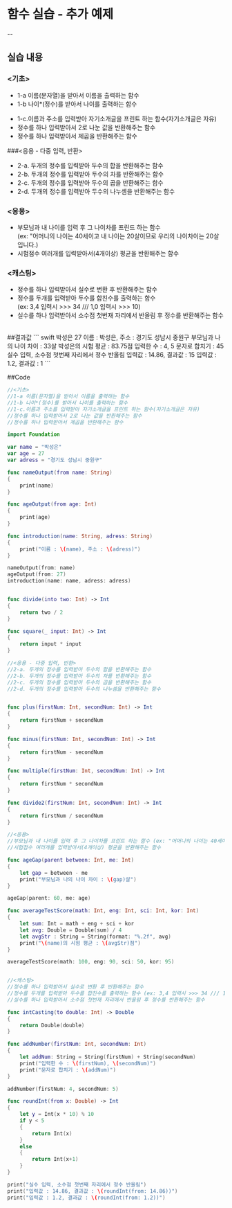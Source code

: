 # 함수 실습 - 추가 예제
--

## 실습 내용

### <기초>

* 1-a 이름(문자열)을 받아서 이름을 출력하는 함수
* 1-b 나이*(정수)를 받아서 나이를 출력하는 함수
- 1-c.이름과 주소를 입력받아 자기소개글을 프린트 하는 함수(자기소개글은 자유)
- 정수를 하나 입력받아서 2로 나눈 값을 반환해주는 함수
- 정수를 하나 입력받아서 제곱을 반환해주는 함수

###<응용 - 다중 입력, 반환>
- 2-a. 두개의 정수를 입력받아 두수의 합을 반환해주는 함수
- 2-b. 두개의 정수를 입력받아 두수의 차를 반환해주는 함수
- 2-c. 두개의 정수를 입력받아 두수의 곱을 반환해주는 함수
- 2-d. 두개의 정수를 입력받아 두수의 나누셈을 반환해주는 함수

### <응용>
- 부모님과 내 나이를 입력 후 그 나이차를 프린드 하는 함수   
  (ex: "어머니의 나이는 40세이고 내 나이는 20살이므로 우리의 나이차이는 20살 입니다.)
- 시험점수 여러개를 입력받아서(4개이상) 평균을 반환해주는 함수

### <캐스팅>
- 정수를 하나 입력받아서 실수로 변환 후 반환해주는 함수
- 정수를 두개를 입력받아 두수를 합친수를 출력하는 함수   
 (ex: 3,4 입력시 >>> 34 /// 1,0 입력시 >>> 10)
- 실수를 하나 입력받아서 소수점 첫번재 자리에서 반올림 후 정수를 반환해주는 함수

<br>
##결과값
``` swift
박성은
27
이름 : 박성은, 주소 : 경기도 성남시 중원구
부모님과 나의 나이 차이 : 33살
박성은의 시험 평균 : 83.75점
입력한 수 : 4, 5
문자로 합치기 : 45
실수 입력, 소수점 첫번째 자리에서 정수 반올림
입력값 : 14.86, 결과값 : 15
입력값 : 1.2, 결과값 : 1
```
<br>

##Code



``` swift
//<기초>
//1-a 이름(문자열)을 받아서 이름을 출력하는 함수
//1-b 나이*(정수)를 받아서 나이를 출력하는 함수
//1-c.이름과 주소를 입력받아 자기소개글을 프린트 하는 함수(자기소개글은 자유)
//정수를 하나 입력받아서 2로 나눈 값을 반환해주는 함수
//정수를 하나 입력받아서 제곱을 반환해주는 함수

import Foundation

var name = "박성은"
var age = 27
var adress = "경기도 성남시 중원구"

func nameOutput(from name: String)
{
    print(name)
}

func ageOutput(from age: Int)
{
    print(age)
}

func introduction(name: String, adress: String)
{
    print("이름 : \(name), 주소 : \(adress)")
}

nameOutput(from: name)
ageOutput(from: 27)
introduction(name: name, adress: adress)


func divide(into two: Int) -> Int
{
    return two / 2
}

func square(_ input: Int) -> Int
{
    return input * input
}

//<응용 - 다중 입력, 반환>
//2-a. 두개의 정수를 입력받아 두수의 합을 반환해주는 함수
//2-b. 두개의 정수를 입력받아 두수의 차를 반환해주는 함수
//2-c. 두개의 정수를 입력받아 두수의 곱을 반환해주는 함수
//2-d. 두개의 정수를 입력받아 두수의 나누셈을 반환해주는 함수


func plus(firstNum: Int, secondNum: Int) -> Int
{
    return firstNum + secondNum
}

func minus(firstNum: Int, secondNum: Int) -> Int
{
    return firstNum - secondNum
}

func multiple(firstNum: Int, secondNum: Int) -> Int
{
    return firstNum * secondNum
}

func divide2(firstNum: Int, secondNum: Int) -> Int
{
    return firstNum / secondNum
}

//<응용>
//부모님과 내 나이를 입력 후 그 나이차를 프린트 하는 함수 (ex: "어머니의 나이는 40세이고 내 나이는 20살이므로 우리의 나이차이는 20살 입니다.)
//시험점수 여러개를 입력받아서(4개이상) 평균을 반환해주는 함수

func ageGap(parent between: Int, me: Int)
{
    let gap = between - me
    print("부모님과 나의 나이 차이 : \(gap)살")
}

ageGap(parent: 60, me: age)

func averageTestScore(math: Int, eng: Int, sci: Int, kor: Int)
{
    let sum: Int = math + eng + sci + kor
    let avg: Double = Double(sum) / 4
    let avgStr : String = String(format: "%.2f", avg)
    print("\(name)의 시험 평균 : \(avgStr)점")
}

averageTestScore(math: 100, eng: 90, sci: 50, kor: 95)


//<캐스팅>
//정수를 하나 입력받아서 실수로 변환 후 반환해주는 함수
//정수를 두개를 입력받아 두수를 합친수를 출력하는 함수 (ex: 3,4 입력시 >>> 34 /// 1,0 입력시 >>> 10)
//실수를 하나 입력받아서 소수점 첫번재 자리에서 반올림 후 정수를 반환해주는 함수

func intCasting(to double: Int) -> Double
{
    return Double(double)
}

func addNumber(firstNum: Int, secondNum: Int)
{
    let addNum: String = String(firstNum) + String(secondNum)
    print("입력한 수 : \(firstNum), \(secondNum)")
    print("문자로 합치기 : \(addNum)")
}

addNumber(firstNum: 4, secondNum: 5)

func roundInt(from x: Double) -> Int
{
    let y = Int(x * 10) % 10
    if y < 5
    {
        return Int(x)
    }
    else
    {
        return Int(x+1)
    }
}

print("실수 입력, 소수점 첫번째 자리에서 정수 반올림")
print("입력값 : 14.86, 결과값 : \(roundInt(from: 14.86))")
print("입력값 : 1.2, 결과값 : \(roundInt(from: 1.2))")
```

